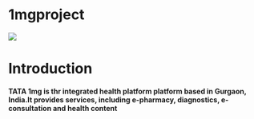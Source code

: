 

# 1mgproject

<img src="https://img.1mg.com/images/1mg-logo-large.png">

# Introduction

#### TATA 1mg is thr integrated health platform platform based in Gurgaon, India.It provides services, including e-pharmacy, diagnostics, e-consultation and health content

